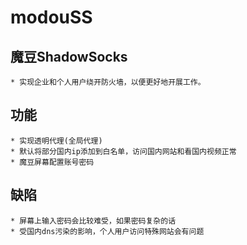modouSS
======

## 魔豆ShadowSocks

    * 实现企业和个人用户绕开防火墙，以便更好地开展工作。

## 功能

    * 实现透明代理(全局代理)
    * 默认将部分国内ip添加到白名单，访问国内网站和看国内视频正常
    * 魔豆屏幕配置账号密码

## 缺陷

    * 屏幕上输入密码会比较难受，如果密码复杂的话
    * 受国内dns污染的影响，个人用户访问特殊网站会有问题
